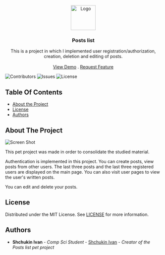 <br/>
<p align="center">
  <a href="https://github.com/CodedSplash/PostsList">
    <img src="https://i.ibb.co/ckxZyq6/Posts-list-logo.png" alt="Logo" width="80" height="80">
  </a>

  <h3 align="center">Posts list</h3>

  <p align="center">
    This is a project in which I implemented user registration/authorization, creation, deletion and editing of posts.
    <br/>
    <br/>
    <a href="https://github.com/CodedSplash/PostsList">View Demo</a>
    .
    <a href="https://github.com/CodedSplash/PostsList/issues">Request Feature</a>
  </p>
</p>

![Contributors](https://img.shields.io/github/contributors/CodedSplash/PostsList?color=dark-green) ![Issues](https://img.shields.io/github/issues/CodedSplash/PostsList) ![License](https://img.shields.io/github/license/CodedSplash/PostsList) 

## Table Of Contents

* [About the Project](#about-the-project)
* [License](#license)
* [Authors](#authors)

## About The Project

![Screen Shot](https://i.ibb.co/61gnrGv/posts-list.png)

This pet project was made in order to consolidate the studied material. 

Authentication is implemented in this project. You can create posts, view posts from other users. The last three posts and the last three registered users are displayed on the main page. You can also visit user pages to view the user's written posts. 

You can edit and delete your posts.

## License

Distributed under the MIT License. See [LICENSE](https://github.com/CodedSplash/PostsList/blob/main/LICENSE.md) for more information.

## Authors

* **Shchukin Ivan** - *Comp Sci Student* - [Shchukin Ivan](https://github.com/CodedSplash) - *Creator of the Posts list pet project*
